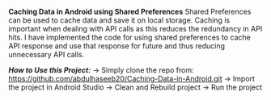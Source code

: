 **Caching Data in Android using Shared Preferences**
Shared Preferences can be used to cache data and save it on local storage. Caching is important when dealing with API calls as this reduces the redundancy in API hits. I have implemented the code for using shared preferences to cache API response and use that response for future and thus reducing unnecessary API calls.

***How to Use this Project:***
-> Simply clone the repo from: https://github.com/abdulhaseeb20/Caching-Data-in-Android.git
-> Import the project in Android Studio
-> Clean and Rebuild project
-> Run the project
